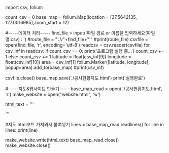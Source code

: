 import csv, folium

count_csv = 0
base_map = folium.Map(location = [37.5642135, 127.0016985],zoom_start = 12)


#-----데이터 처리-----
find_file = input('파일 경로 or 이름을 입력하세요(파일명.csv) : ')
#route_file = "'.//"+find_file+"'"
#print(route_file)
csvfile = open(find_file, 'r', encoding='utf-8')
readcsv = csv.reader(csvfile)
for csv_inf in readcsv:
    if count_csv == 0:
        print('프로그램 실행 중...')
        count_csv += 1
    else:
        count_csv += 1
        latitude = float(csv_inf[9])
        longitude = float(csv_inf[10])
        area = csv_inf[1]
        folium.Marker([latitude, longitude], popup=area).add_to(base_map)
        #print(csv_inf)
        
csvfile.close()
base_map.save('./공사현황지도.html')
print('실행완료')
    
    
#-----지도&웹사이트 만들기-----
base_map_read = open('./공사현황지도.html', 'r')
make_website = open("website.html", 'w')

html_text = '''
<!DOCTYPE html>
<html>
<head>
   <meta charset="UTF-8">
   <style>
        header{border-bottom:1px solid gray;padding:20px;}
        nav{border-right:1px solid gray; width:250px; height:600px; float:left;}
        article{width:700px;height:600px;float:left;}
    </style>
</head>
<body>

</body>
</html>
'''


#지도 html코드 가져와서 붙여넣기
lines = base_map_read.readlines()
for line in lines:
    print(line)

make_website.write(html_text)
base_map_read.close()
make_website.close()
